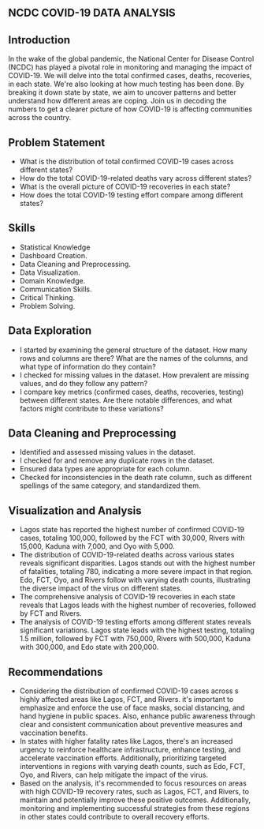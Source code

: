 ## NCDC COVID-19 DATA ANALYSIS


## Introduction
In the wake of the global pandemic, the National Center for Disease Control (NCDC) has played a pivotal role in monitoring and managing the impact of COVID-19. We will delve into the total confirmed cases, deaths, recoveries, in each state. We're also looking at how much testing has been done. By breaking it down state by state, we aim to uncover patterns and better understand how different areas are coping. Join us in decoding the numbers to get a clearer picture of how COVID-19 is affecting communities across the country.

## Problem Statement
- What is the distribution of total confirmed COVID-19 cases across different states?
- How do the total COVID-19-related deaths vary across different states?
- What is the overall picture of COVID-19 recoveries in each state?
- How does the total COVID-19 testing effort compare among different states?


## Skills
- Statistical Knowledge
- Dashboard Creation.
- Data Cleaning and Preprocessing.
- Data Visualization.
- Domain Knowledge.
- Communication Skills.
- Critical Thinking.
- Problem Solving.

## Data Exploration
- I started by examining the general structure of the dataset. How many rows and columns are there? What are the names of the columns, and what type of information do they contain? 
- I checked for missing values in the dataset. How prevalent are missing values, and do they follow any pattern?
- I compare key metrics (confirmed cases, deaths, recoveries, testing) between different states. Are there notable differences, and what factors might contribute to these variations?

 ## Data Cleaning and Preprocessing
- Identified and assessed missing values in the dataset.
- I checked for and remove any duplicate rows in the dataset.
- Ensured data types are appropriate for each column.
- Checked for inconsistencies in the death rate column, such as different spellings of the same category, and               standardized them.

## Visualization and Analysis
- Lagos state has reported the highest number of confirmed COVID-19 cases, totaling 100,000, followed by the FCT with       30,000, Rivers with 15,000, Kaduna with 7,000, and Oyo with 5,000.
- The distribution of COVID-19-related deaths across various states reveals significant disparities. Lagos stands out       with the highest number of fatalities, totaling 780, indicating a more severe impact in that region. Edo, FCT, Oyo, and   Rivers follow with varying death counts, illustrating the diverse impact of the virus on different states.
- The comprehensive analysis of COVID-19 recoveries in each state reveals that Lagos leads with the highest number of       recoveries, followed by FCT and Rivers.
- The analysis of COVID-19 testing efforts among different states reveals significant variations. Lagos state leads with    the highest testing, totaling 1.5 million, followed by FCT with 750,000, Rivers with 500,000, Kaduna with 300,000, and    Edo state with 200,000.

## Recommendations
- Considering the distribution of confirmed COVID-19 cases across s highly affected areas like Lagos, FCT, and Rivers.      it's important to emphasize and enforce the use of face masks, social distancing, and hand hygiene in public spaces.      Also, enhance public awareness through clear and consistent communication about preventive measures and vaccination       benefits.
- In states with higher fatality rates like Lagos, there's an increased urgency to reinforce healthcare infrastructure,     enhance testing, and accelerate vaccination efforts. Additionally, prioritizing targeted interventions in regions with    varying death counts, such as Edo, FCT, Oyo, and Rivers, can help mitigate the impact of the virus.
- Based on the analysis, it's recommended to focus resources on areas with high COVID-19 recovery rates, such as Lagos,     FCT, and Rivers, to maintain and potentially improve these positive outcomes. Additionally, monitoring and implementing   successful strategies from these regions in other states could contribute to overall recovery efforts.
